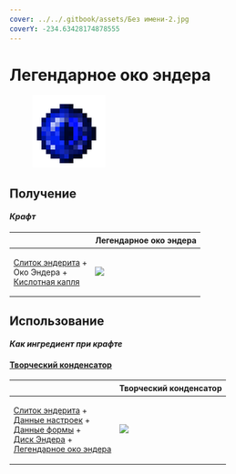 ```yaml
---
cover: ../../.gitbook/assets/Без имени-2.jpg
coverY: -234.63428174878555
---
```


# Легендарное око эндера

<figure><img src="../../.gitbook/assets/legendary_ender_eye_128.png" alt=""><figcaption></figcaption></figure>

## Получение

#### _Крафт_

| ㅤ                                                                                                                 |  Легендарное око эндера                              |
| ----------------------------------------------------------------------------------------------------------------- | ---------------------------------------------------- |
| <p><a href="enderite_ingot.md">Слиток эндерита</a> +<br>Око Эндера +<br><a href="acid.md">Кислотная капля</a></p> | ![](../../.gitbook/assets/legendary\_ender\_eye.png) |

## Использование

#### _Как ингредиент при крафте_

#### [Творческий конденсатор](creative_capacitor.md)

| ㅤ                                                                                                                                                                                                                                                                      |  Творческий конденсатор                            |
| ---------------------------------------------------------------------------------------------------------------------------------------------------------------------------------------------------------------------------------------------------------------------- | -------------------------------------------------- |
| <p><a href="enderite_ingot.md">Слиток эндерита</a> +<br><a href="settings_data.md">Данные настроек</a> +<br><a href="shape_data.md">Данные формы</a> +<br><a href="ender_disc.md">Диск Эндера</a> +<br><a href="legendary_ender_eye.md">Легендарное око эндера</a></p> | ![](../../.gitbook/assets/creative\_capacitor.png) |

